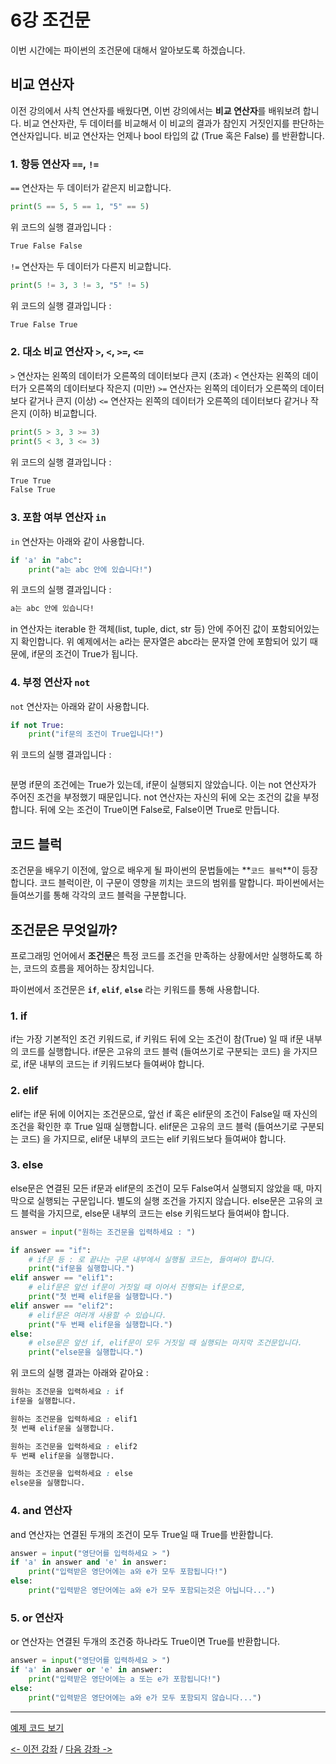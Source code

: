 # 6강 조건문
이번 시간에는 파이썬의 조건문에 대해서 알아보도록 하겠습니다.

## 비교 연산자
이전 강의에서 사칙 연산자를 배웠다면, 이번 강의에서는 **비교 연산자**를 배워보려 합니다.
비교 연산자란, 두 데이터를 비교해서 이 비교의 결과가 참인지 거짓인지를 판단하는 연산자입니다.
비교 연산자는 언제나 bool 타입의 값 (True 혹은 False) 를 반환합니다.

### 1. 항등 연산자 `==`, `!=`
`==` 연산자는 두 데이터가 같은지 비교합니다.
```python
print(5 == 5, 5 == 1, "5" == 5)
```
위 코드의 실행 결과입니다 :
```css
True False False
```
`!=` 연산자는 두 데이터가 다른지 비교합니다.
```python
print(5 != 3, 3 != 3, "5" != 5)
```
위 코드의 실행 결과입니다 :
```css
True False True
```
### 2. 대소 비교 연산자 `>`, `<`, `>=`, `<=`
`>` 연산자는 왼쪽의 데이터가 오른쪽의 데이터보다 큰지 (초과)
`<` 연산자는 왼쪽의 데이터가 오른쪽의 데이터보다 작은지 (미만)
`>=` 연산자는 왼쪽의 데이터가 오른쪽의 데이터보다 같거나 큰지 (이상)
`<=` 연산자는 왼쪽의 데이터가 오른쪽의 데이터보다 같거나 작은지 (이하) 비교합니다.
```python
print(5 > 3, 3 >= 3)
print(5 < 3, 3 <= 3)
```
위 코드의 실행 결과입니다 :
```css
True True
False True
```

### 3. 포함 여부 연산자 `in`
`in` 연산자는 아래와 같이 사용합니다.
```python
if 'a' in "abc":
    print("a는 abc 안에 있습니다!")
```
위 코드의 실행 결과입니다 :
```css
a는 abc 안에 있습니다!
```
in 연산자는 iterable 한 객체(list, tuple, dict, str 등) 안에 주어진 값이 포함되어있는지 확인합니다.
위 예제에서는 a라는 문자열은 abc라는 문자열 안에 포함되어 있기 때문에, if문의 조건이 True가 됩니다.

### 4. 부정 연산자 `not`
`not` 연산자는 아래와 같이 사용합니다.
```python
if not True:
    print("if문의 조건이 True입니다!")
```
위 코드의 실행 결과입니다 :
```css

```
분명 if문의 조건에는 True가 있는데, if문이 실행되지 않았습니다. 이는 not 연산자가 주어진 조건을 부정했기 때문입니다.
not 연산자는 자신의 뒤에 오는 조건의 값을 부정합니다. 뒤에 오는 조건이 True이면 False로, False이면 True로 만듭니다.



## 코드 블럭
조건문을 배우기 이전에, 앞으로 배우게 될 파이썬의 문법들에는 **`코드 블럭`**이 등장합니다.
코드 블럭이란, 이 구문이 영향을 끼치는 코드의 범위를 말합니다. 파이썬에서는 들여쓰기를 통해 각각의 코드 블럭을 구분합니다.

## 조건문은 무엇일까?
프로그래밍 언어에서 **조건문**은 특정 코드를 조건을 만족하는 상황에서만 실행하도록 하는, 코드의 흐름을 제어하는 장치입니다.

파이썬에서 조건문은 **`if`**, **`elif`**, **`else`** 라는 키워드를 통해 사용합니다. 

### 1. if
if는 가장 기본적인 조건 키워드로, if 키워드 뒤에 오는 조건이 참(True) 일 때 if문 내부의 코드를 실행합니다.
if문은 고유의 코드 블럭 (들여쓰기로 구분되는 코드) 을 가지므로, if문 내부의 코드는 if 키워드보다 들여써야 합니다.

### 2. elif
elif는 if문 뒤에 이어지는 조건문으로, 앞선 if 혹은 elif문의 조건이 False일 때 자신의 조건을 확인한 후 True 일때 실행합니다.
elif문은 고유의 코드 블럭 (들여쓰기로 구분되는 코드) 을 가지므로, elif문 내부의 코드는 elif 키워드보다 들여써야 합니다.

### 3. else
else문은 연결된 모든 if문과 elif문의 조건이 모두 False여서 실행되지 않았을 때, 마지막으로 실행되는 구문입니다.
별도의 실행 조건을 가지지 않습니다.
else문은 고유의 코드 블럭을 가지므로, else문 내부의 코드는 else 키워드보다 들여써야 합니다.

```python
answer = input("원하는 조건문을 입력하세요 : ")

if answer == "if":
    # if문 등 : 로 끝나는 구문 내부에서 실행될 코드는, 들여써야 합니다.
    print("if문을 실행합니다.")
elif answer == "elif1":
    # elif문은 앞선 if문이 거짓일 때 이어서 진행되는 if문으로,
    print("첫 번째 elif문을 실행합니다.")
elif answer == "elif2":
    # elif문은 여러개 사용할 수 있습니다.
    print("두 번째 elif문을 실행합니다.")
else:
    # else문은 앞선 if, elif문이 모두 거짓일 때 실행되는 마지막 조건문입니다.
    print("else문을 실행합니다.")
```

위 코드의 실행 결과는 아래와 같아요 :
```css
원하는 조건문을 입력하세요 : if
if문을 실행합니다.
```
```css
원하는 조건문을 입력하세요 : elif1
첫 번째 elif문을 실행합니다.
```
```css
원하는 조건문을 입력하세요 : elif2
두 번째 elif문을 실행합니다.
```
```css
원하는 조건문을 입력하세요 : else
else문을 실행합니다.
```

### 4. and 연산자
and 연산자는 연결된 두개의 조건이 모두 True일 때 True를 반환합니다.
```python
answer = input("영단어를 입력하세요 > ")
if 'a' in answer and 'e' in answer:
    print("입력받은 영단어에는 a와 e가 모두 포함됩니다!")
else:
    print("입력받은 영단어에는 a와 e가 모두 포함되는것은 아닙니다...")
```

### 5. or 연산자
or 연산자는 연결된 두개의 조건중 하나라도 True이면 True를 반환합니다.
```python
answer = input("영단어를 입력하세요 > ")
if 'a' in answer or 'e' in answer:
    print("입력받은 영단어에는 a 또는 e가 포함됩니다!")
else:
    print("입력받은 영단어에는 a와 e가 모두 포함되지 않습니다...")
```

***

[예제 코드 보기](../../Basics/06-conditions/condition.py)

[<- 이전 강좌](../../Basics/05-casting_and_collections/README.md) /
[다음 강좌 ->](../../Basics/07-loops/README.md)